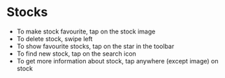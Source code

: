 # Stocks
- To make stock favourite, tap on the stock image
- To delete stock, swipe left
- To show favourite stocks, tap on the star in the toolbar
- To find new stock, tap on the search icon
- To get more information about stock, tap anywhere (except image) on stock

